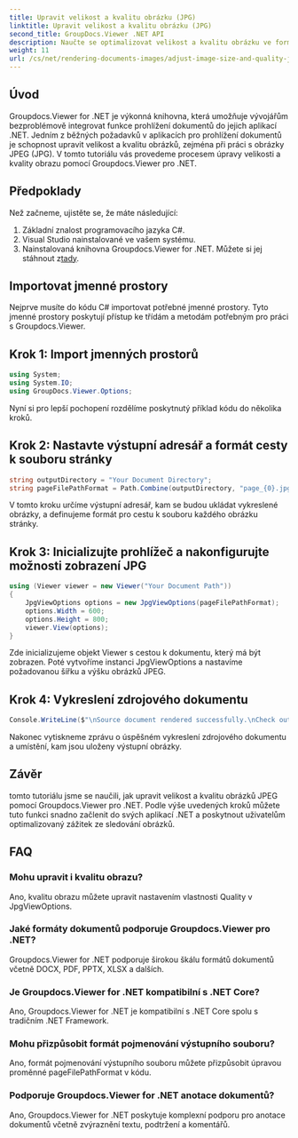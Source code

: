 ```yaml
---
title: Upravit velikost a kvalitu obrázku (JPG)
linktitle: Upravit velikost a kvalitu obrázku (JPG)
second_title: GroupDocs.Viewer .NET API
description: Naučte se optimalizovat velikost a kvalitu obrázku ve formátu JPEG pomocí Groupdocs.Viewer pro .NET. Vylepšete si zážitek ze sledování dokumentů.
weight: 11
url: /cs/net/rendering-documents-images/adjust-image-size-and-quality-jpg/
---
```

## Úvod
Groupdocs.Viewer for .NET je výkonná knihovna, která umožňuje vývojářům bezproblémově integrovat funkce prohlížení dokumentů do jejich aplikací .NET. Jedním z běžných požadavků v aplikacích pro prohlížení dokumentů je schopnost upravit velikost a kvalitu obrázků, zejména při práci s obrázky JPEG (JPG). V tomto tutoriálu vás provedeme procesem úpravy velikosti a kvality obrazu pomocí Groupdocs.Viewer pro .NET.
## Předpoklady
Než začneme, ujistěte se, že máte následující:
1. Základní znalost programovacího jazyka C#.
2. Visual Studio nainstalované ve vašem systému.
3.  Nainstalovaná knihovna Groupdocs.Viewer for .NET. Můžete si jej stáhnout z[tady](https://releases.groupdocs.com/viewer/net/).

## Importovat jmenné prostory
Nejprve musíte do kódu C# importovat potřebné jmenné prostory. Tyto jmenné prostory poskytují přístup ke třídám a metodám potřebným pro práci s Groupdocs.Viewer.
## Krok 1: Import jmenných prostorů
```csharp
using System;
using System.IO;
using GroupDocs.Viewer.Options;
```

Nyní si pro lepší pochopení rozdělíme poskytnutý příklad kódu do několika kroků.
## Krok 2: Nastavte výstupní adresář a formát cesty k souboru stránky
```csharp
string outputDirectory = "Your Document Directory";
string pageFilePathFormat = Path.Combine(outputDirectory, "page_{0}.jpg");
```
V tomto kroku určíme výstupní adresář, kam se budou ukládat vykreslené obrázky, a definujeme formát pro cestu k souboru každého obrázku stránky.
## Krok 3: Inicializujte prohlížeč a nakonfigurujte možnosti zobrazení JPG
```csharp
using (Viewer viewer = new Viewer("Your Document Path"))
{
    JpgViewOptions options = new JpgViewOptions(pageFilePathFormat);
    options.Width = 600;
    options.Height = 800;
    viewer.View(options);
}
```
Zde inicializujeme objekt Viewer s cestou k dokumentu, který má být zobrazen. Poté vytvoříme instanci JpgViewOptions a nastavíme požadovanou šířku a výšku obrázků JPEG.
## Krok 4: Vykreslení zdrojového dokumentu
```csharp
Console.WriteLine($"\nSource document rendered successfully.\nCheck output in {outputDirectory}.");
```
Nakonec vytiskneme zprávu o úspěšném vykreslení zdrojového dokumentu a umístění, kam jsou uloženy výstupní obrázky.

## Závěr
tomto tutoriálu jsme se naučili, jak upravit velikost a kvalitu obrázků JPEG pomocí Groupdocs.Viewer pro .NET. Podle výše uvedených kroků můžete tuto funkci snadno začlenit do svých aplikací .NET a poskytnout uživatelům optimalizovaný zážitek ze sledování obrázků.
## FAQ
### Mohu upravit i kvalitu obrazu?
Ano, kvalitu obrazu můžete upravit nastavením vlastnosti Quality v JpgViewOptions.
### Jaké formáty dokumentů podporuje Groupdocs.Viewer pro .NET?
Groupdocs.Viewer for .NET podporuje širokou škálu formátů dokumentů včetně DOCX, PDF, PPTX, XLSX a dalších.
### Je Groupdocs.Viewer for .NET kompatibilní s .NET Core?
Ano, Groupdocs.Viewer for .NET je kompatibilní s .NET Core spolu s tradičním .NET Framework.
### Mohu přizpůsobit formát pojmenování výstupního souboru?
Ano, formát pojmenování výstupního souboru můžete přizpůsobit úpravou proměnné pageFilePathFormat v kódu.
### Podporuje Groupdocs.Viewer for .NET anotace dokumentů?
Ano, Groupdocs.Viewer for .NET poskytuje komplexní podporu pro anotace dokumentů včetně zvýraznění textu, podtržení a komentářů.
